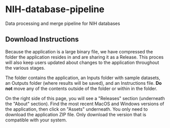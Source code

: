 # NIH-database-pipeline
Data processing and merge pipeline for NIH databases

Download Instructions
---

Because the application is a large binary file, we have compressed the folder the application resides in and are sharing it as a Release. This proces will also keep users updated about changes to the application throughout the various stages. 

The folder contains the application, an Inputs folder with sample datasets, an Outputs folder (where results will be saved), and an Instructions file. **Do not** move any of the contents outside of the folder or within in the folder. 

On the right side of this page, you will see a "Releases" section (underneath the "About" section). Find the most recent MacOS and Windows versions of the application, then click on "Assets" underneath. You only need to download the application ZIP file. Only download the version that is compatible with your system. 
